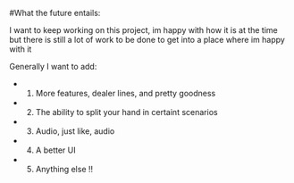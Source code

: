 #What the future entails:

I want to keep working on this project, im happy with how it is at the time but there is still a lot of work to be done to get into a place where im happy with it

Generally I want to add:
- 1. More features, dealer lines, and pretty goodness
- 2. The ability to split your hand in certaint scenarios
- 3. Audio, just like, audio
- 4. A better UI
- 5. Anything else !!
